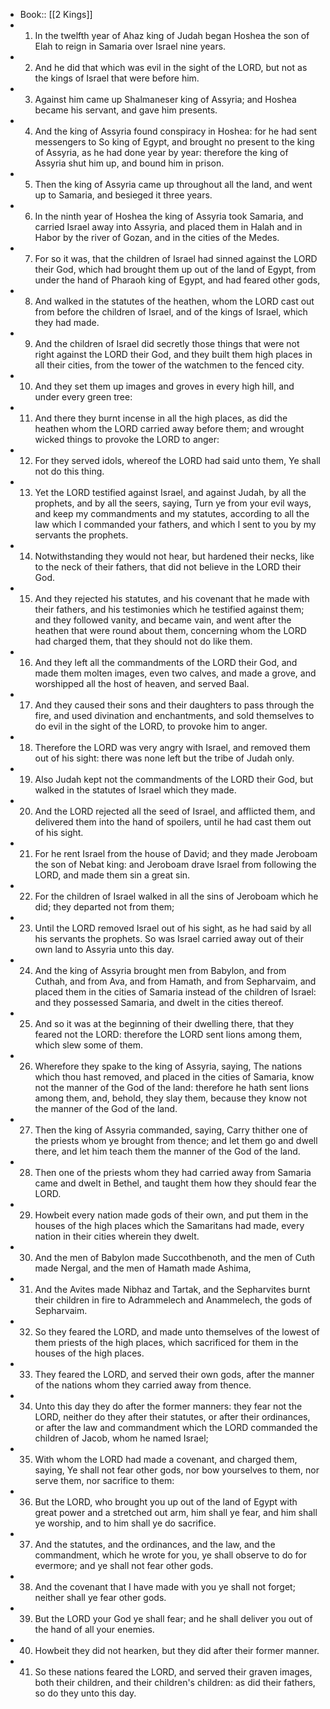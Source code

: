 - Book:: [[2 Kings]]
- 1. In the twelfth year of Ahaz king of Judah began Hoshea the son of Elah to reign in Samaria over Israel nine years.
- 2. And he did that which was evil in the sight of the LORD, but not as the kings of Israel that were before him.
- 3. Against him came up Shalmaneser king of Assyria; and Hoshea became his servant, and gave him presents.
- 4. And the king of Assyria found conspiracy in Hoshea: for he had sent messengers to So king of Egypt, and brought no present to the king of Assyria, as he had done year by year: therefore the king of Assyria shut him up, and bound him in prison.
- 5. Then the king of Assyria came up throughout all the land, and went up to Samaria, and besieged it three years.
- 6. In the ninth year of Hoshea the king of Assyria took Samaria, and carried Israel away into Assyria, and placed them in Halah and in Habor by the river of Gozan, and in the cities of the Medes.
- 7. For so it was, that the children of Israel had sinned against the LORD their God, which had brought them up out of the land of Egypt, from under the hand of Pharaoh king of Egypt, and had feared other gods,
- 8. And walked in the statutes of the heathen, whom the LORD cast out from before the children of Israel, and of the kings of Israel, which they had made.
- 9. And the children of Israel did secretly those things that were not right against the LORD their God, and they built them high places in all their cities, from the tower of the watchmen to the fenced city.
- 10. And they set them up images and groves in every high hill, and under every green tree:
- 11. And there they burnt incense in all the high places, as did the heathen whom the LORD carried away before them; and wrought wicked things to provoke the LORD to anger:
- 12. For they served idols, whereof the LORD had said unto them, Ye shall not do this thing.
- 13. Yet the LORD testified against Israel, and against Judah, by all the prophets, and by all the seers, saying, Turn ye from your evil ways, and keep my commandments and my statutes, according to all the law which I commanded your fathers, and which I sent to you by my servants the prophets.
- 14. Notwithstanding they would not hear, but hardened their necks, like to the neck of their fathers, that did not believe in the LORD their God.
- 15. And they rejected his statutes, and his covenant that he made with their fathers, and his testimonies which he testified against them; and they followed vanity, and became vain, and went after the heathen that were round about them, concerning whom the LORD had charged them, that they should not do like them.
- 16. And they left all the commandments of the LORD their God, and made them molten images, even two calves, and made a grove, and worshipped all the host of heaven, and served Baal.
- 17. And they caused their sons and their daughters to pass through the fire, and used divination and enchantments, and sold themselves to do evil in the sight of the LORD, to provoke him to anger.
- 18. Therefore the LORD was very angry with Israel, and removed them out of his sight: there was none left but the tribe of Judah only.
- 19. Also Judah kept not the commandments of the LORD their God, but walked in the statutes of Israel which they made.
- 20. And the LORD rejected all the seed of Israel, and afflicted them, and delivered them into the hand of spoilers, until he had cast them out of his sight.
- 21. For he rent Israel from the house of David; and they made Jeroboam the son of Nebat king: and Jeroboam drave Israel from following the LORD, and made them sin a great sin.
- 22. For the children of Israel walked in all the sins of Jeroboam which he did; they departed not from them;
- 23. Until the LORD removed Israel out of his sight, as he had said by all his servants the prophets. So was Israel carried away out of their own land to Assyria unto this day.
- 24. And the king of Assyria brought men from Babylon, and from Cuthah, and from Ava, and from Hamath, and from Sepharvaim, and placed them in the cities of Samaria instead of the children of Israel: and they possessed Samaria, and dwelt in the cities thereof.
- 25. And so it was at the beginning of their dwelling there, that they feared not the LORD: therefore the LORD sent lions among them, which slew some of them.
- 26. Wherefore they spake to the king of Assyria, saying, The nations which thou hast removed, and placed in the cities of Samaria, know not the manner of the God of the land: therefore he hath sent lions among them, and, behold, they slay them, because they know not the manner of the God of the land.
- 27. Then the king of Assyria commanded, saying, Carry thither one of the priests whom ye brought from thence; and let them go and dwell there, and let him teach them the manner of the God of the land.
- 28. Then one of the priests whom they had carried away from Samaria came and dwelt in Bethel, and taught them how they should fear the LORD.
- 29. Howbeit every nation made gods of their own, and put them in the houses of the high places which the Samaritans had made, every nation in their cities wherein they dwelt.
- 30. And the men of Babylon made Succothbenoth, and the men of Cuth made Nergal, and the men of Hamath made Ashima,
- 31. And the Avites made Nibhaz and Tartak, and the Sepharvites burnt their children in fire to Adrammelech and Anammelech, the gods of Sepharvaim.
- 32. So they feared the LORD, and made unto themselves of the lowest of them priests of the high places, which sacrificed for them in the houses of the high places.
- 33. They feared the LORD, and served their own gods, after the manner of the nations whom they carried away from thence.
- 34. Unto this day they do after the former manners: they fear not the LORD, neither do they after their statutes, or after their ordinances, or after the law and commandment which the LORD commanded the children of Jacob, whom he named Israel;
- 35. With whom the LORD had made a covenant, and charged them, saying, Ye shall not fear other gods, nor bow yourselves to them, nor serve them, nor sacrifice to them:
- 36. But the LORD, who brought you up out of the land of Egypt with great power and a stretched out arm, him shall ye fear, and him shall ye worship, and to him shall ye do sacrifice.
- 37. And the statutes, and the ordinances, and the law, and the commandment, which he wrote for you, ye shall observe to do for evermore; and ye shall not fear other gods.
- 38. And the covenant that I have made with you ye shall not forget; neither shall ye fear other gods.
- 39. But the LORD your God ye shall fear; and he shall deliver you out of the hand of all your enemies.
- 40. Howbeit they did not hearken, but they did after their former manner.
- 41. So these nations feared the LORD, and served their graven images, both their children, and their children's children: as did their fathers, so do they unto this day.
